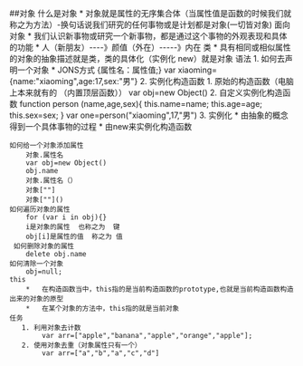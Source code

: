 ##对象
	什么是对象
	* 对象就是属性的无序集合体（当属性值是函数的时候我们就称之为方法）-换句话说我们研究的任何事物或是计划都是对象(一切皆对象)
	面向对象
	* 我们认识新事物或研究一个新事物，都是通过这个事物的外观表现和具体的功能
	* 人（新朋友）----》颜值（外在）-----》内在
	类
	*   具有相同或相似属性的对象的抽象描述就是类，类的具体化（实例化 new）就是对象
	语法
		1.  如何去声明一个对象
		    *   JONS方式
		        {属性名：属性值;}
		        var xiaoming={name:"xiaoming",age:17,sex:"男"}
	    2.  实例化构造函数
		    1.  原始的构造函数（电脑上本来就有的 （内置顶层函数））
			    var obj=new Object()
			2.	自定义实例化构造函数
	          function person (name,age,sex){
	            this.name=name;
	            this.age=age;
	            this.sex=sex;
	         }
	        var one=person("xiaoming",17,"男")
	    3.  实例化
	        *   由抽象的概念得到一个具体事物的过程
	        *   由new来实例化构造函数
	   
	如何给一个对象添加属性
	    对象.属性名
	    var obj=new Object()
	    obj.name
	    对象.属性名（）
	    对象[""]
	    对象[""]()
	如何遍历对象的属性
	    for (var i in obj){}
	    i是对象的属性  也称之为  键
	    obj[i]是属性的值  称之为 值
	 如何删除对象的属性
	    delete obj.name
	如何清除一个对象
	    obj=null;
	this
	    *   在构造函数当中，this指的是当前构造函数的prototype,也就是当前构造函数构造出来的对象的原型
	    *   在某个对象的方法中，this指的就是当前对象
	任务
	   1. 利用对象去计数
	        var arr=["apple","banana","apple","orange","apple"];
	   2. 使用对象去重（对象属性只有一个） 
	        var arr=["a","b","a","c","d"]
